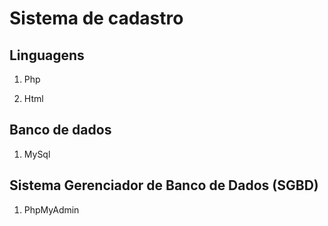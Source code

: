 # Sistema de cadastro

## Linguagens

1. Php 

2. Html

## Banco de dados

1. MySql

## Sistema Gerenciador de Banco de Dados (SGBD)

1. PhpMyAdmin

